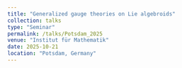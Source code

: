 ```yaml
---
title: "Generalized gauge theories on Lie algebroids"
collection: talks
type: "Seminar"
permalink: /talks/Potsdam_2025
venue: "Institut für Mathematik"
date: 2025-10-21
location: "Potsdam, Germany"
---
```


<!-- [More information here](https://icmp2024.org/index.html) -->